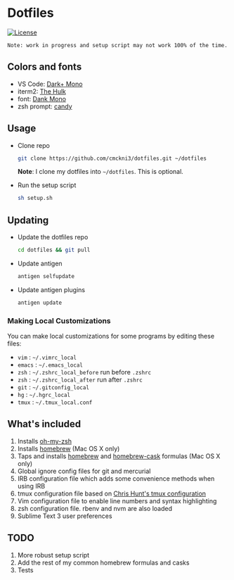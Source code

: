 # Dotfiles

[![License](https://img.shields.io/github/license/cmckni3/dotfiles.svg)](https://github.com/cmckni3/dotfiles/blob/master/MIT-LICENSE)

`Note: work in progress and setup script may not work 100% of the time.`

## Colors and fonts

- VS Code: [Dark+ Mono](https://github.com/cmckni3/dark-plus-mono)
- iterm2: [The Hulk](https://github.com/mbadolato/iTerm2-Color-Schemes/blob/master/schemes/The%20Hulk.itermcolors)
- font: [Dank Mono](https://dank.sh)
- zsh prompt: [candy](https://github.com/robbyrussell/oh-my-zsh/blob/master/themes/candy.zsh-theme)

## Usage

* Clone repo

    ~~~ sh
    git clone https://github.com/cmckni3/dotfiles.git ~/dotfiles
    ~~~

  **Note**: I clone my dotfiles into `~/dotfiles`. This is optional.

* Run the setup script

    ~~~ sh
    sh setup.sh
    ~~~

## Updating

* Update the dotfiles repo

    ~~~ sh
    cd dotfiles && git pull
    ~~~

* Update antigen

    ~~~ sh
    antigen selfupdate
    ~~~

* Update antigen plugins
    ~~~ sh
    antigen update
    ~~~

### Making Local Customizations

You can make local customizations for some programs by editing these files:

* `vim` : `~/.vimrc_local`
* `emacs` : `~/.emacs_local`
* `zsh` : `~/.zshrc_local_before` run before `.zshrc`
* `zsh` : `~/.zshrc_local_after` run after `.zshrc`
* `git` : `~/.gitconfig_local`
* `hg` : `~/.hgrc_local`
* `tmux` : `~/.tmux_local.conf`

## What's included

1. Installs [oh-my-zsh](https://github.com/robbyrussell/oh-my-zsh)
2. Installs [homebrew](http://brew.sh/) (Mac OS X only)
3. Taps and installs [homebrew](http://brew.sh/) and [homebrew-cask](https://github.com/caskroom/homebrew-cask) formulas (Mac OS X only)
4. Global ignore config files for git and mercurial
5. IRB configuration file which adds some convenience methods when using IRB
6. tmux configuration file based on [Chris Hunt's tmux configuration](https://github.com/chrishunt/dot-files/blob/master/.tmux.conf)
7. Vim configuration file to enable line numbers and syntax highlighting
8. zsh configuration file. rbenv and nvm are also loaded
9. Sublime Text 3 user preferences

## TODO

1. More robust setup script
1. Add the rest of my common homebrew formulas and casks
1. Tests

